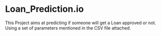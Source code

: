 # Loan_Prediction.io
This Project aims at predicting if someone will get a Loan approved or not. Using a set of parameters mentioned in the CSV file attached.
